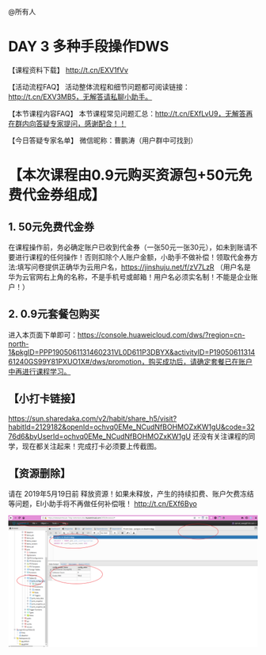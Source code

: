@所有人
# DAY 3  多种手段操作DWS
【课程资料下载】
http://t.cn/EXV1fVv   

【活动流程FAQ】
活动整体流程和细节问题都可阅读链接：http://t.cn/EXV3MB5，无解答请私聊小助手。  

【本节课程内容FAQ】
本节课程常见问题汇总：http://t.cn/EXfLvU9，无解答再在群内向答疑专家提问，感谢配合！！   

【今日答疑专家名单】
微信昵称：曹鹏涛（用户群中可找到）

# 【本次课程由0.9元购买资源包+50元免费代金券组成】
## 1. 50元免费代金券
在课程操作前，务必确定账户已收到代金券（一张50元一张30元），如未到账请不要进行课程的任何操作！否则扣除个人账户金额，小助手不做补偿！领取代金券方法:填写问卷提供正确华为云用户名，https://jinshuju.net/f/zV7LzR （用户名是华为云官网右上角的名称，不是手机号或邮箱！用户名必须实名制！不能是企业账户！）
## 2. 0.9元套餐包购买
进入本页面下单即可：https://console.huaweicloud.com/dws/?region=cn-north-1&pkgID=PPP1905061131460231VL0D611P3DBYX&activityID=P1905061131461240GS99Y81PXUO1X#/dws/promotion，购买成功后，请确定套餐已在账户中再进行课程学习。

## 【小打卡链接】
https://sun.sharedaka.com/v2/habit/share_h5/visit?habitId=2129182&openId=ochvq0EMe_NCudNfBOHMOZxKW1gU&code=3276d6&byUserId=ochvq0EMe_NCudNfBOHMOZxKW1gU 
还没有关注课程的同学，现在都关注起来！完成打卡必须要上传截图。

## 【资源删除】
请在 2019年5月19日前 释放资源！如果未释放，产生的持续扣费、账户欠费冻结等问题，EI小助手将不再做任何补偿哦！ http://t.cn/EXf6Byo



![DAY0301](DAY0301.png)

